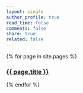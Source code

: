 ```yaml
---
layout: single
author_profile: true
read_time: false
comments: false
share: true
related: false
---
```



<div class="entries-{{ entries_layout }}">
{% for page in site.pages %}
<!--  {% if page.type == 'page' %}   -->
    <h3><a href="{{ page.url }}">{{ page.title }}</a></h3>
<!--  {% endif %} -->
{% endfor %}
</div>



